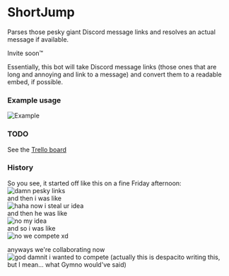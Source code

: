 # ShortJump
Parses those pesky giant Discord message links and resolves an actual message if available.

Invite soon:tm:

Essentially, this bot will take Discord message links (those ones that are long and annoying and link to a message) and convert them to a readable embed, if possible. 

### Example usage
![Example](https://i.hackforjes.us/i/no84o67l.png)

### TODO
See the [Trello board](https://trello.com/b/3D1F6ijj/shortjump)

### History

So you see, it started off like this on a fine Friday afternoon:  
![damn pesky links](https://i.gyazo.com/d3c07c93426b8088a5fa6fe4092f3452.png)  
and then i was like  
![haha now i steal ur idea](https://i.gyazo.com/0d9f5ec780c98330ff8b91c67ee4f75d.png)  
and then he was like  
![no my idea](https://i.gyazo.com/d2695a0e51d42306a265d69d98845d3d.png)  
and so i was like  
![no we compete xd](https://i.gyazo.com/7811fe866969a1562460126217b1df9e.png)  

anyways we're collaborating now  
![god damnit i wanted to compete (actually this is despacito writing this, but I mean... what Gymno would've said)](https://i.hackforjes.us/i/xptg5728.png)
